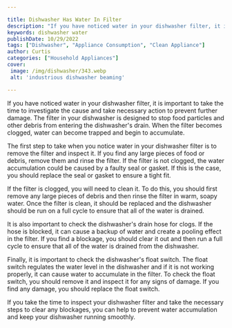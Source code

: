 ```yaml
---

title: Dishwasher Has Water In Filter
description: "If you have noticed water in your dishwasher filter, it is important to take the time to investigate the cause and take necessary ...see more"
keywords: dishwasher water
publishDate: 10/29/2022
tags: ["Dishwasher", "Appliance Consumption", "Clean Appliance"]
author: Curtis
categories: ["Household Appliances"]
cover: 
 image: /img/dishwasher/343.webp
 alt: 'industrious dishwasher beaming'

---
```


If you have noticed water in your dishwasher filter, it is important to take the time to investigate the cause and take necessary action to prevent further damage. The filter in your dishwasher is designed to stop food particles and other debris from entering the dishwasher's drain. When the filter becomes clogged, water can become trapped and begin to accumulate.

The first step to take when you notice water in your dishwasher filter is to remove the filter and inspect it. If you find any large pieces of food or debris, remove them and rinse the filter. If the filter is not clogged, the water accumulation could be caused by a faulty seal or gasket. If this is the case, you should replace the seal or gasket to ensure a tight fit.

If the filter is clogged, you will need to clean it. To do this, you should first remove any large pieces of debris and then rinse the filter in warm, soapy water. Once the filter is clean, it should be replaced and the dishwasher should be run on a full cycle to ensure that all of the water is drained.

It is also important to check the dishwasher's drain hose for clogs. If the hose is blocked, it can cause a backup of water and create a pooling effect in the filter. If you find a blockage, you should clear it out and then run a full cycle to ensure that all of the water is drained from the dishwasher.

Finally, it is important to check the dishwasher's float switch. The float switch regulates the water level in the dishwasher and if it is not working properly, it can cause water to accumulate in the filter. To check the float switch, you should remove it and inspect it for any signs of damage. If you find any damage, you should replace the float switch.

If you take the time to inspect your dishwasher filter and take the necessary steps to clear any blockages, you can help to prevent water accumulation and keep your dishwasher running smoothly.
